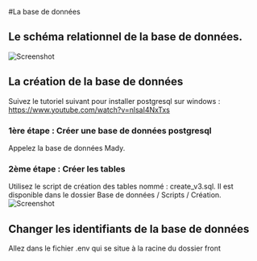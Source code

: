 #La base de données

## Le schéma relationnel de la base de données.
![Screenshot](/img/bdd_diagram.JPG)

## La création de la base de données
  Suivez le tutoriel suivant pour installer postgresql sur windows : https://www.youtube.com/watch?v=nlsaI4NxTxs

### 1ère étape : Créer une base de données postgresql
  Appelez la base de données Mady.

### 2ème étape : Créer les tables
  Utilisez le script de création des tables nommé : create_v3.sql.
  Il est disponible dans le dossier Base de données / Scripts / Création.
![Screenshot](/img/script_create.JPG)

## Changer les identifiants de la base de données
  Allez dans le fichier .env qui se situe à la racine du dossier front
  
